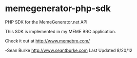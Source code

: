 memegenerator-php-sdk
=====================

PHP SDK for the MemeGenerator.net API

This SDK is implemented in my MEME BRO application.

Check it out at http://www.memebro.com/


-Sean Burke <http://www.seantburke.com>
Last Updated 8/20/12
